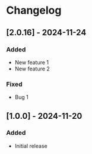 # Changelog

## [2.0.16] - 2024-11-24
### Added
- New feature 1
- New feature 2

### Fixed
- Bug 1

## [1.0.0] - 2024-11-20
### Added
- Initial release
